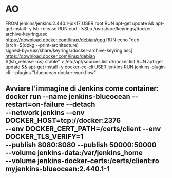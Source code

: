 # AO

FROM jenkins/jenkins:2.440.1-jdk17
USER root
RUN apt-get update && apt-get install -y lsb-release
RUN curl -fsSLo /usr/share/keyrings/docker-archive-keyring.asc \
 https://download.docker.com/linux/debian/gpg
RUN echo "deb [arch=$(dpkg --print-architecture) \
 signed-by=/usr/share/keyrings/docker-archive-keyring.asc] \
 https://download.docker.com/linux/debian \
$(lsb_release -cs) stable" > /etc/apt/sources.list.d/docker.list
RUN apt-get update && apt-get install -y docker-ce-cli
USER jenkins
RUN jenkins-plugin-cli --plugins "blueocean docker-workflow"




Avviare l'immagine di Jenkins come container:
docker run --name jenkins-blueocean --restart=on-failure --detach \
 --network jenkins --env DOCKER_HOST=tcp://docker:2376 \
 --env DOCKER_CERT_PATH=/certs/client --env DOCKER_TLS_VERIFY=1 \
 --publish 8080:8080 --publish 50000:50000 \
 --volume jenkins-data:/var/jenkins_home \
 --volume jenkins-docker-certs:/certs/client:ro \
 myjenkins-blueocean:2.440.1-1
--------------------------------------------------------------------------------------------------------------------------------------

